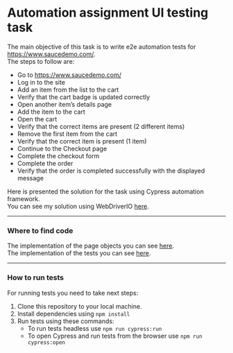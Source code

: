 # Automation assignment UI testing task

The main objective of this task is to write e2e automation tests for https://www.saucedemo.com/.  
The steps to follow are:
- Go to https://www.saucedemo.com/
- Log in to the site
- Add an item from the list to the cart
- Verify that the cart badge is updated correctly
- Open another item’s details page
- Add the item to the cart
- Open the cart
- Verify that the correct items are present (2 different items)
- Remove the first item from the cart
- Verify that the correct item is present (1 item)
- Continue to the Checkout page
- Complete the checkout form
- Complete the order
- Verify that the order is completed successfully with the displayed message

Here is presented the solution for the task using Cypress automation framework.  
You can see my solution using WebDriverIO [here](https://github.com/m-radman/TestAssignment-UI_WDIO).

---

### Where to find code
The implementation of the page objects you can see [here](https://github.com/m-radman/TestAssignment-UI_Cypress/tree/master/cypress/page_objects).  
The implementation of the tests you can see [here](https://github.com/m-radman/TestAssignment-UI_Cypress/blob/master/cypress/e2e/submit_order.cy.js).

---

### How to run tests

For running tests you need to take next steps:

1. Clone this repository to your local machine.
2. Install dependencies using `npm install`
3. Run tests using these commands:
   - To run tests headless use `npm run cypress:run`
   - To open Cypress and run tests from the browser use `npm run cypress:open`

